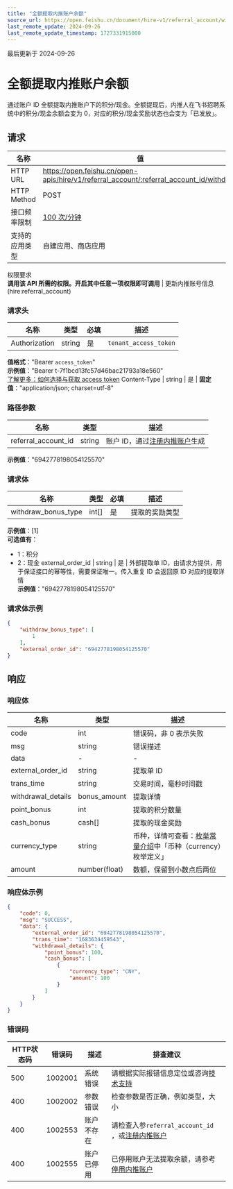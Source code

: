 ```yaml
---
title: "全额提取内推账户余额"
source_url: https://open.feishu.cn/document/hire-v1/referral_account/withdraw
last_remote_update: 2024-09-26
last_remote_update_timestamp: 1727331915000
---
```

最后更新于 2024-09-26

# 全额提取内推账户余额

通过账户 ID 全额提取内推账户下的积分/现金。全额提现后，内推人在飞书招聘系统中的积分/现金余额会变为 0，对应的积分/现金奖励状态也会变为「已发放」。

## 请求
名称 | 值
---|---
HTTP URL | https://open.feishu.cn/open-apis/hire/v1/referral_account/:referral_account_id/withdraw
HTTP Method | POST
接口频率限制 | [100 次/分钟](https://open.feishu.cn/document/ukTMukTMukTM/uUzN04SN3QjL1cDN)
支持的应用类型 | 自建应用、商店应用
权限要求  
            **调用该 API 所需的权限。开启其中任意一项权限即可调用** | 更新内推账号信息(hire:referral_account)

### 请求头

名称 | 类型 | 必填 | 描述
--- | --- | --- | ---
Authorization | string | 是 | `tenant_access_token`  
**值格式**："Bearer `access_token`"  
**示例值**："Bearer t-7f1bcd13fc57d46bac21793a18e560"  
[了解更多：如何选择与获取 access token](https://open.feishu.cn/document/uAjLw4CM/ugTN1YjL4UTN24CO1UjN/trouble-shooting/how-to-choose-which-type-of-token-to-use)
Content-Type | string | 是 | **固定值**："application/json; charset=utf-8"

### 路径参数

名称 | 类型 | 描述
--- | --- | ---
referral_account_id | string | 账户 ID，通过[注册内推账户](https://open.feishu.cn/document/ukTMukTMukTM/uMzM1YjLzMTN24yMzUjN/hire-v1/referral_account/create)生成  
**示例值**："6942778198054125570"

### 请求体

名称 | 类型 | 必填 | 描述
--- | --- | --- | ---
withdraw_bonus_type | int\[\] | 是 | 提取的奖励类型  
**示例值**：[1]  
**可选值有**：  
- 1：积分  
- 2：现金
external_order_id | string | 是 | 外部提取单 ID，由请求方提供，用于保证接口的幂等性，需要保证唯一。传入重复 ID 会返回原 ID 对应的提取详情  
**示例值**："6942778198054125570"

### 请求体示例
```json
{
    "withdraw_bonus_type": [
        1
    ],
    "external_order_id": "6942778198054125570"
}
```

## 响应

### 响应体

名称 | 类型 | 描述
--- | --- | ---
code | int | 错误码，非 0 表示失败
msg | string | 错误描述
data | \- | \-
external_order_id | string | 提取单 ID
trans_time | string | 交易时间，毫秒时间戳
withdrawal_details | bonus_amount | 提取详情
point_bonus | int | 提取的积分数量
cash_bonus | cash\[\] | 提取的现金奖励
currency_type | string | 币种，详情可查看：[枚举常量介绍](https://open.feishu.cn/document/ukTMukTMukTM/uMzM1YjLzMTN24yMzUjN/enum)中「币种（currency）枚举定义」
amount | number(float) | 数额，保留到小数点后两位

### 响应体示例
```json
{
    "code": 0,
    "msg": "SUCCESS",
    "data": {
        "external_order_id": "6942778198054125570",
        "trans_time": "1683634459543",
        "withdrawal_details": {
            "point_bonus": 100,
            "cash_bonus": [
                {
                    "currency_type": "CNY",
                    "amount": 100
                }
            ]
        }
    }
}
```

### 错误码

HTTP状态码 | 错误码 | 描述 | 排查建议
--- | --- | --- | ---
500 | 1002001 | 系统错误 | 请根据实际报错信息定位或咨询[技术支持](https://applink.feishu.cn/TLJpeNdW)
400 | 1002002 | 参数错误 | 检查参数是否正确，例如类型，大小
400 | 1002553 | 账户不存在 | 请检查入参`referral_account_id `，或[注册内推账户](https://open.feishu.cn/document/ukTMukTMukTM/uMzM1YjLzMTN24yMzUjN/hire-v1/referral_account/create)
400 | 1002555 | 账户已停用 | 已停用账户无法提取余额，请参考[停用内推账户](https://open.feishu.cn/document/ukTMukTMukTM/uMzM1YjLzMTN24yMzUjN/hire-v1/referral_account/deactivate)
